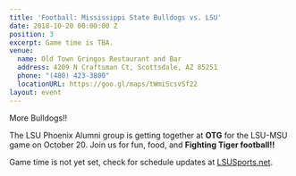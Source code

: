 ```yaml
---
title: 'Football: Mississippi State Bulldogs vs. LSU'
date: 2018-10-20 00:00:00 Z
position: 3
excerpt: Game time is TBA.
venue:
  name: Old Town Gringos Restaurant and Bar
  address: 4209 N Craftsman Ct, Scottsdale, AZ 85251
  phone: "(480) 423-3800"
  locationURL: https://goo.gl/maps/tWmiScsvSf22
layout: event
---
```


More Bulldogs!!

The LSU Phoenix Alumni group is getting together at **OTG** for the LSU-MSU game on October 20. Join us for fun, food, and **Fighting Tiger football!!**

Game time is not yet set, check for schedule updates at [LSUSports.net](http://www.lsusports.net/SportSelect.dbml?SPID=2164&SPSID=27811&DB_OEM_ID=5200).